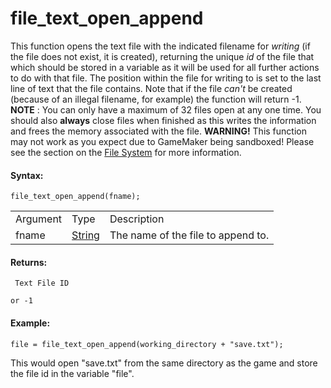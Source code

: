 # file_text_open_append

This function opens the text file with the indicated filename for
*writing* (if the file does not exist, it is created), returning the
unique *id* of the file that which should be stored in a variable as it
will be used for all further actions to do with that file. The position
within the file for writing to is set to the last line of text that the
file contains. Note that if the file *can't* be created (because of an
illegal filename, for example) the function will return -1. **NOTE** :
You can only have a maximum of 32 files open at any one time. You should
also **always** close files when finished as this writes the information
and frees the memory associated with the file. **WARNING!** This
function may not work as you expect due to GameMaker being sandboxed!
Please see the section on the [File
System](../../../../Additional_Information/The_File_System) for more
information.

#### Syntax:

``` gml
file_text_open_append(fname);
```

|          |                                                                           |                                    |
|----------|---------------------------------------------------------------------------|------------------------------------|
| Argument | Type                                                                      | Description                        |
| fname    |  [String](../../../../../GameMaker_Language/GML_Overview/Data_Types)  | The name of the file to append to. |

#### Returns:

``` gml
 Text File ID

or -1
```

#### Example:

``` gml
file = file_text_open_append(working_directory + "save.txt");
```

This would open "save.txt" from the same directory as the game and store
the file id in the variable "file".
